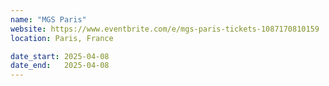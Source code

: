 ```yaml
---
name: "MGS Paris"
website: https://www.eventbrite.com/e/mgs-paris-tickets-1087170810159
location: Paris, France

date_start: 2025-04-08
date_end:   2025-04-08
---
```


